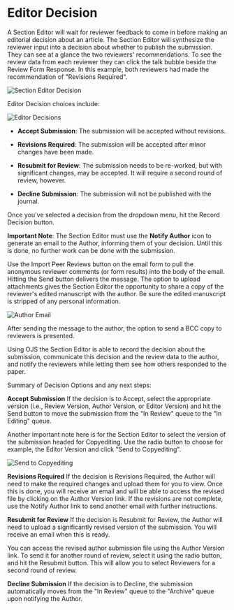# Editor Decision

A Section Editor will wait for reviewer feedback to come in before making an editorial decision about an article. The Section Editor will synthesize the reviewer input into a decision about whether to publish the submission. They can see at a glance the two reviewers' recommendations. To see the review data from each reviewer they can click the talk bubble beside the Review Form Response. In this example, both reviewers had made the recommendation of "Revisions Required".

![Section Editor Decision](images/chapter8/section_editor_decision.png)

Editor Decision choices include:

![Editor Decisions](images/chapter8/section_13.png)

* **Accept Submission**: The submission will be accepted without revisions.

* **Revisions Required**: The submission will be accepted after minor changes have been made.

* **Resubmit for Review**: The submission needs to be re-worked, but with significant changes, may be accepted. It will require a second round of review, however.

* **Decline Submission**: The submission will not be published with the journal.

Once you've selected a decision from the dropdown menu, hit the Record Decision button.

**Important Note**: The Section Editor must use the **Notify Author** icon to generate an email to the Author, informing them of your decision. Until this is done, no further work can be done with the submission.

Use the Import Peer Reviews button on the email form to pull the anonymous reviewer comments (or form results) into the body of the email. Hitting the Send button delivers the message. The option to upload attachments gives the Section Editor the opportunity to share a copy of the reviewer's edited manuscript with the author. Be sure the edited manuscript is stripped of any personal information.

![Author Email](images/chapter8/section_14.png)

After sending the message to the author, the option to send a BCC copy to reviewers is presented.

Using OJS the Section Editor is able to record the decision about the submission, communicate this decision and the review data to the author, and notify the reviewers while letting them see how others responded to the paper.

Summary of Decision Options and any next steps:

**Accept Submission** If the decision is to Accept, select the appropriate version (i.e., Review Version, Author Version, or Editor Version) and hit the Send button to move the submission from the "In Review" queue to the "In Editing" queue.

Another important note here is for the Section Editor to select the version of the submission headed for Copyediting. Use the radio button to choose for example, the Editor Version and click "Send to Copyediting".

![Send to Copyediting](images/chapter8/editor_send_to_copyedit.png)

**Revisions Required** If the decision is Revisions Required, the Author will need to make the required changes and upload them for you to view. Once this is done, you will receive an email and will be able to access the revised file by clicking on the Author Version link. If the revisions are not complete, use the Notify Author link to send another email with further instructions.

**Resubmit for Review** If the decision is Resubmit for Review, the Author will need to upload a significantly revised version of the submission. You will receive an email when this is ready.

You can access the revised author submission file using the Author Version link. To send it for another round of review, select it using the radio button, and hit the Resubmit button. This will allow you to select Reviewers for a second round of review.

**Decline Submission** If the decision is to Decline, the submission automatically moves from the "In Review" queue to the "Archive" queue upon notifying the Author.
